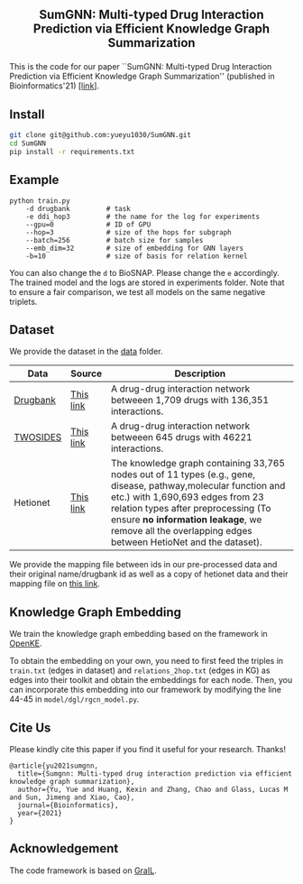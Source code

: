<h2 align="center">
<p> SumGNN: Multi-typed Drug Interaction Prediction via Efficient Knowledge Graph Summarization</h2>

This is the code for our paper ``SumGNN: Multi-typed Drug Interaction Prediction via Efficient Knowledge Graph Summarization'' (published in Bioinformatics'21) [[link]](https://academic.oup.com/bioinformatics/advance-article/doi/10.1093/bioinformatics/btab207/6189090).
 
## Install

```bash
git clone git@github.com:yueyu1030/SumGNN.git
cd SumGNN
pip install -r requirements.txt
```

## Example

```
python train.py 
    -d drugbank         # task
    -e ddi_hop3         # the name for the log for experiments
    --gpu=0             # ID of GPU
    --hop=3             # size of the hops for subgraph
    --batch=256         # batch size for samples
    --emb_dim=32        # size of embedding for GNN layers
    -b=10               # size of basis for relation kernel
```

You can also change the ```d``` to BioSNAP. Please change the ```e``` accordingly. The trained model and the logs are stored in experiments folder. Note that to ensure a fair comparison, we test all models on the same negative triplets. 

## Dataset

We provide the dataset in the [data](data/) folder. 

| Data  | Source | Description
|-------|----------|----------|
| [Drugbank](data/drugbank/) | [This link](https://bitbucket.org/kaistsystemsbiology/deepddi/src/master/data/)| A drug-drug interaction network betweeen 1,709 drugs with 136,351 interactions.| 
| [TWOSIDES](data/BioSNAP/) | [This link](http://snap.stanford.edu/biodata/datasets/10017/10017-ChChSe-Decagon.html)| A drug-drug interaction network betweeen 645 drugs with 46221 interactions.|
| Hetionet | [This link](https://github.com/hetio/hetionet) | The knowledge graph containing 33,765  nodes  out  of  11  types  (e.g.,  gene,  disease,  pathway,molecular function and etc.) with 1,690,693 edges from 23 relation types after preprocessing (To ensure **no information leakage**, we remove all the overlapping edges  between  HetioNet  and  the  dataset).

We provide the mapping file between ids in our pre-processed data and their original name/drugbank id as well as a copy of hetionet data and their mapping file on [this link](https://drive.google.com/file/d/1C3ZF77QvdzI3eL9sjLkBr3aytzET4JGj/view?usp=sharing).

## Knowledge Graph Embedding
We train the knowledge graph embedding based on the framework in [OpenKE](https://github.com/thunlp/OpenKE). 

To obtain the embedding on your own, you need to first feed the triples in `train.txt` (edges in dataset) and `relations_2hop.txt` (edges in KG) as edges into their toolkit and obtain the embeddings for each node. Then, you can incorporate this embedding into our framework by modifying the line 44-45
in `model/dgl/rgcn_model.py`.

## Cite Us

Please kindly cite this paper if you find it useful for your research. Thanks!

```
@article{yu2021sumgnn,
  title={Sumgnn: Multi-typed drug interaction prediction via efficient knowledge graph summarization},
  author={Yu, Yue and Huang, Kexin and Zhang, Chao and Glass, Lucas M and Sun, Jimeng and Xiao, Cao},
  journal={Bioinformatics},
  year={2021}
}
```

## Acknowledgement
The code framework is based on [GraIL](https://github.com/kkteru/grail).